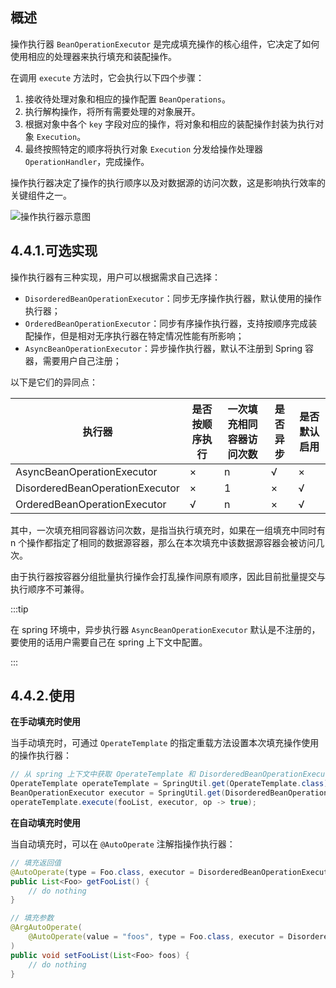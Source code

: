 ## 概述

操作执行器 `BeanOperationExecutor` 是完成填充操作的核心组件，它决定了如何使用相应的处理器来执行填充和装配操作。

在调用 `execute` 方法时，它会执行以下四个步骤：

1. 接收待处理对象和相应的操作配置 `BeanOperations`。
2. 执行解构操作，将所有需要处理的对象展开。
3. 根据对象中各个 `key` 字段对应的操作，将对象和相应的装配操作封装为执行对象 `Execution`。
4. 最终按照特定的顺序将执行对象 `Execution` 分发给操作处理器 `OperationHandler`，完成操作。

操作执行器决定了操作的执行顺序以及对数据源的访问次数，这是影响执行效率的关键组件之一。

![操作执行器示意图](https://img.xiajibagao.top/image-20230221133602215.png)

## 4.4.1.可选实现

操作执行器有三种实现，用户可以根据需求自己选择：

- `DisorderedBeanOperationExecutor`：同步无序操作执行器，默认使用的操作执行器；
- `OrderedBeanOperationExecutor`：同步有序操作执行器，支持按顺序完成装配操作，但是相对无序执行器在特定情况性能有所影响；
- `AsyncBeanOperationExecutor`：异步操作执行器，默认不注册到 Spring 容器，需要用户自己注册；

以下是它们的异同点：

| 执行器                          | 是否按顺序执行 | 一次填充相同容器访问次数 | 是否异步 | 是否默认启用 |
| ------------------------------- | -------------- | ------------------------ | -------- | ------------ |
| AsyncBeanOperationExecutor      | ×              | n                        | √        | ×            |
| DisorderedBeanOperationExecutor | ×              | 1                        | ×        | √            |
| OrderedBeanOperationExecutor    | √              | n                        | ×        | √            |

其中，一次填充相同容器访问次数，是指当执行填充时，如果在一组填充中同时有 n 个操作都指定了相同的数据源容器，那么在本次填充中该数据源容器会被访问几次。

由于执行器按容器分组批量执行操作会打乱操作间原有顺序，因此目前批量提交与执行顺序不可兼得。

:::tip

在 spring 环境中，异步执行器 `AsyncBeanOperationExecutor` 默认是不注册的，要使用的话用户需要自己在 spring 上下文中配置。

:::

## 4.4.2.使用

**在手动填充时使用**

当手动填充时，可通过 `OperateTemplate` 的指定重载方法设置本次填充操作使用的操作执行器：

~~~java
// 从 spring 上下文中获取 OperateTemplate 和 DisorderedBeanOperationExecutor
OperateTemplate operateTemplate = SpringUtil.get(OperateTemplate.class); 
BeanOperationExecutor executor = SpringUtil.get(DisorderedBeanOperationExecutor.class);
operateTemplate.execute(fooList, executor, op -> true);
~~~

**在自动填充时使用**

当自动填充时，可以在 `@AutoOperate` 注解指操作执行器：

~~~java
// 填充返回值
@AutoOperate(type = Foo.class, executor = DisorderedBeanOperationExecutor.class)
public List<Foo> getFooList() {
    // do nothing
}

// 填充参数
@ArgAutoOperate(
    @AutoOperate(value = "foos", type = Foo.class, executor = DisorderedBeanOperationExecutor.class)
)
public void setFooList(List<Foo> foos) {
    // do nothing
}
~~~

